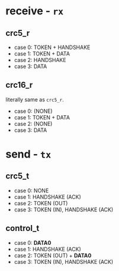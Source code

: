# receive - `rx`

## crc5_r

- case 0: TOKEN + HANDSHAKE
- case 1: TOKEN + DATA
- case 2: HANDSHAKE
- case 3: DATA

## crc16_r

literally same as `crc5_r`.

- case 0: (NONE)
- case 1: TOKEN + DATA
- case 2: (NONE)
- case 3: DATA


# send - `tx`

## crc5_t

- case 0: NONE
- case 1: HANDSHAKE (ACK)
- case 2: TOKEN (OUT)
- case 3: TOKEN (IN), HANDSHAKE (ACK)

## control_t

- case 0: **DATA0**
- case 1: HANDSHAKE (ACK)
- case 2: TOKEN (OUT) + **DATA0**
- case 3: TOKEN (IN), HANDSHAKE (ACK)
